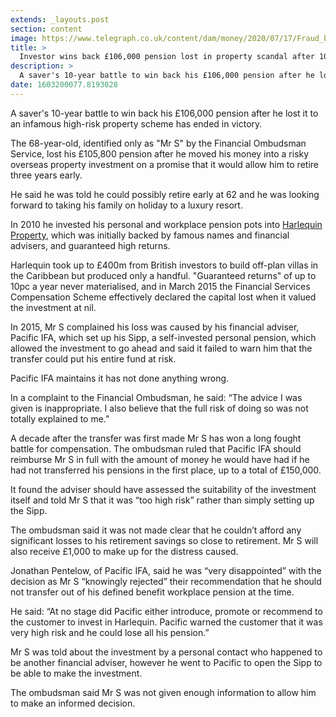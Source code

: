 ```yaml
--- 
extends: _layouts.post 
section: content 
image: https://www.telegraph.co.uk/content/dam/money/2020/07/17/Fraud_bank_criminal_trans_NvBQzQNjv4Bqparamcrop_0_146_10000_6250_trans_NvBQzQNjv4BqSZCfQn3UNBPwFTCNOaG4Id2-jbwZxVZZoXJ1WwZY6Xk.jpg?impolicy=logo-overlay 
title: > 
  Investor wins back £106,000 pension lost in property scandal after 10-year fight 
description: > 
  A saver's 10-year battle to win back his £106,000 pension after he lost it to an infamous high-risk property scheme has ended in victory.Pacific IFA maintains it has not done anything wrong.In a complaint to the Financial Ombudsman, he said: “The advice I was given is inappropriate.Mr S will also receive £1,000 to make up for the distress caused.The ombudsman said Mr S was not given enough information to allow him to make an informed decision. 
date: 1603200077.8193028 
--- 
```

<div><p>A saver's 10-year battle to win back his &#163;106,000&#160;pension after he lost it to an&#160;infamous high-risk property scheme has ended in victory.</p>
<p>The 68-year-old, identified only as&#160;"Mr S" by the Financial Ombudsman Service,&#160;lost his &#163;105,800 pension after he moved his money into a risky overseas property investment on a promise that it would allow him to retire three years early.&#160;</p>
<p>He said&#160;he was told he could possibly retire early at 62 and he was looking forward to&#160;taking&#160;his family on holiday to a luxury resort.</p>
<p>In 2010 he invested his personal and workplace pension pots into <a href="https://www.telegraph.co.uk/pensions-retirement/news/pensioners-lost-everything-squeezed-run-zombie-investments/">Harlequin Property</a>, which was initially backed by famous names and&#160;financial advisers, and guaranteed high returns.&#160;</p>
<p>Harlequin&#160;took up to &#163;400m from British investors to build off-plan villas in the Caribbean but produced only a handful. "Guaranteed returns"&#160;of up to 10pc a year never materialised, and in March 2015 the Financial Services Compensation Scheme effectively declared the capital lost when it valued the investment at nil.</p>
<p>In 2015, Mr S complained his loss was caused by his financial adviser, Pacific IFA, which set up his Sipp, a self-invested personal pension, which allowed the investment to go ahead and said it failed to warn him that the transfer could put his entire fund at risk.&#160;</p>
<p>Pacific IFA maintains it has not done anything wrong.</p>
<p>In a complaint to the Financial Ombudsman, he said: &#8220;The advice I was given is inappropriate. I also believe that the full risk of doing so was not totally explained to me.&#8221;</p>
<p>A decade after the transfer was first made Mr S has won a long fought battle for compensation. The ombudsman ruled that Pacific IFA should reimburse Mr S in full with the amount of money he would have had if he had not transferred his pensions in the first place, up to a total of &#163;150,000.&#160;</p>
<p>It found the adviser should have assessed the suitability of the investment itself and told Mr S that it was &#8220;too high risk&#8221; rather than simply setting up the Sipp.&#160;</p>
<p>The ombudsman said it was not made clear that he couldn&#8217;t afford any significant losses to his retirement savings so close to retirement. Mr S will also receive &#163;1,000 to make up for the distress caused.&#160;</p>
<p>Jonathan Pentelow, of Pacific IFA, said he was &#8220;very disappointed&#8221; with the decision as Mr S &#8220;knowingly rejected&#8221; their recommendation that he should not transfer out of his defined benefit workplace pension at the time.&#160;</p>
<p>He said: &#8220;At no stage did Pacific either introduce, promote or recommend to the customer to invest in Harlequin. Pacific warned the customer that it was very high risk and he could lose all his pension.&#8221;</p>
<p>Mr S was told about the investment by a personal contact who happened to be another financial adviser, however he went to Pacific to open&#160;the Sipp to be able to make the investment.</p>
<p>The ombudsman&#160;said Mr S was not given enough information to allow him to make an informed decision.</p>
</div>